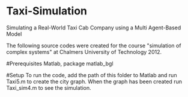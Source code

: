 # Taxi-Simulation
Sim­u­lat­ing a Real-World Taxi Cab Com­pany using a Multi Agent-Based Model

The following source codes were created for the course "simulation of complex systems" at Chalmers University of Technology 2012.


#Prerequisites
Matlab, package matlab_bgl

#Setup
To run the code, add the path of this folder to Matlab and run Taxi5.m to create the city graph. When the graph has been created run Taxi_sim4.m to see the simulation.


